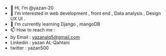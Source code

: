 - 👋 Hi, I’m @yazan-20
- 👀 I’m interested in web development , front end , Data analysis , Design UX UI .
- 🌱 I’m currently learning Django , mangoDB
- 📫 How to reach me :
- by Email : yazanalq5@gmail.com
- Linkedin : yazan AL-Qahtani
- twitter : yazan500


